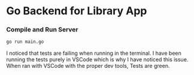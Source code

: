 # Go Backend for Library App

### Compile and Run Server

```sh
go run main.go
```

I noticed that tests are failing when running in the terminal.  I have been running the tests purely in VSCode which is why I have noticed this issue.  When ran with VSCode with the proper dev tools, Tests are green.